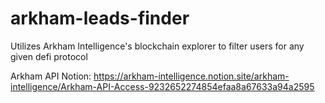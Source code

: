 # arkham-leads-finder
Utilizes Arkham Intelligence's blockchain explorer to filter users for any given defi protocol


Arkham API Notion: 
https://arkham-intelligence.notion.site/arkham-intelligence/Arkham-API-Access-9232652274854efaa8a67633a94a2595

